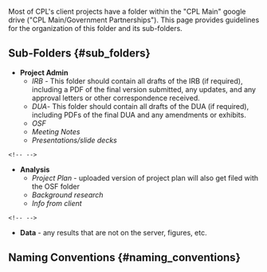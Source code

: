 Most of CPL\'s client projects have a folder within the \"CPL Main\"
google drive (\"CPL Main/Government Partnerships\"). This page provides
guidelines for the organization of this folder and its sub-folders.

## Sub-Folders {#sub_folders}

-   **Project Admin**
    -   *IRB* - This folder should contain all drafts of the IRB (if
        required), including a PDF of the final version submitted, any
        updates, and any approval letters or other correspondence
        received.
    -   *DUA*- This folder should contain all drafts of the DUA (if
        required), including PDFs of the final DUA and any amendments or
        exhibits.
    -   *OSF*
    -   *Meeting Notes*
    -   *Presentations/slide decks*

```{=html}
<!-- -->
```
-   **Analysis**
    -   *Project Plan* - uploaded version of project plan will also get
        filed with the OSF folder
    -   *Background research*
    -   *Info from client*

```{=html}
<!-- -->
```
-   **Data** - any results that are not on the server, figures, etc.

## Naming Conventions {#naming_conventions}